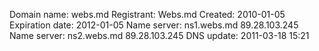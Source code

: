Domain name: webs.md
Registrant: Webs.md
Created: 2010-01-05
Expiration date: 2012-01-05
Name server: ns1.webs.md  89.28.103.245
Name server: ns2.webs.md  89.28.103.245
DNS update: 2011-03-18 15:21
